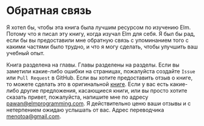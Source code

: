 # Обратная связь

Я хотел бы, чтобы эта книга была лучшим ресурсом по изучению Elm. Потому что я писал эту книгу, когда изучал Elm для себя. Я был бы рад, если бы вы предоставили мне обратную связь с упоминанием того с какими частями было трудно, и что я могу сделать, чтобы улучшить ваш учебный опыт.

Книга разделена на главы. Главы разделены на разделы. Если вы заметили какие-либо ошибки на страницах, пожалуйста создайте `Issue` или `Pull Request` в GitHub. Если вы хотите предоставить отзыв о книге, то можете сделать это в оригинальной [книге](https://elmprogramming.com/feedback.html). Если у вас есть какие-либо другие предложения, касающиеся книги, или вы просто хотите сказать привет, пожалуйста, напишите мне по адресу pawan@elmprogramming.com. Я действительно ценю ваши отзывы и с нетерпением ожидаю услышать от вас. Адрес переводчика menotoa@gmail.com.

